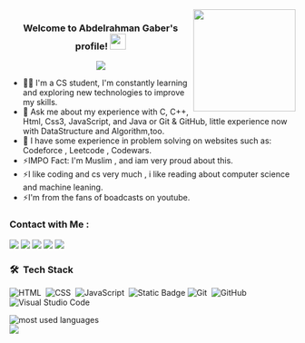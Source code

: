
<img width="180" align="right" src="https://i.giphy.com/media/v1.Y2lkPTc5MGI3NjExOW50dW9mOWJoNHFlYmYzbzN0bm9kMjliMjBmenl0YXA1NWFmYmt3YyZlcD12MV9pbnRlcm5hbF9naWZfYnlfaWQmY3Q9Zw/LaVp0AyqR5bGsC5Cbm/giphy.gif">

<h3  align="center">
                     Welcome to Abdelrahman Gaber's profile!
  <img src="https://media.giphy.com/media/hvRJCLFzcasrR4ia7z/giphy.gif" width="28">
</h3>

<!-- Typing SVG by DenverCoder1 - https://github.com/DenverCoder1/readme-typing-svg -->
<p align="center">
  <a href="https://github.com/DenverCoder1/readme-typing-svg"><img src="https://readme-typing-svg.herokuapp.com/?lines=Java%20Developer;Always%20Learning%20Every%20Day&font=Fira%20Code&center=true&width=440&height=45&color=f75c7e&vCenter=true&size=22"></a>
</p> 


- 👨‍💻 I'm a CS student, I'm constantly learning and exploring new technologies to improve my skills.
- 💬 Ask me about my experience with C, C++, Html, Css3, JavaScript, and Java or Git & GitHub, little experience now with DataStructure and Algorithm,too.
- 💬 I have some experience in problem solving on websites such as: Codeforce , Leetcode , Codewars.
- ⚡IMPO Fact: I'm Muslim , and iam very proud about this.
- ⚡I like coding and cs very much , i like reading about computer science and machine leaning.
- ⚡I'm from the fans of boadcasts on youtube.
  





### Contact with Me :

<a href="https://linkedin.com/in/abdelrahman-gaber-937b6028b" target="_blank"><img src="https://img.shields.io/badge/-Abdelrahman%20Gaber-0077B5?style=for-the-badge&logo=Linkedin&logoColor=white"/></a>
<a href="https://t.me/AbdelrahmanGaber528" target="_blank"><img src="https://img.shields.io/badge/-Abdelrahman%20Gaber-0077B5?style=for-the-badge&logo=Telegram&logoColor=white"/></a>
<a href="https://x.com/Abdelrahman528" target="_blank"><img src="https://img.shields.io/badge/-Abdelrahman%20Gaber-0077B5?style=for-the-badge&logo=X&logoColor=white"/></a>
<a href="https://abdelrahmangaber002@gmail.com" target="_blank"><img src="https://img.shields.io/badge/-Abdelrahman%20Gaber-0077B5?style=for-the-badge&logo=Gmail&logoColor=white"/></a>
<a href="https://github.com/AbdelrahmanGaber528" target="_blank"><img src="https://img.shields.io/badge/-Abdelrahman%20Gaber-0077B5?style=for-the-badge&logo=Github&logoColor=white"/></a>



### 🛠 &nbsp;Tech Stack

![HTML](https://img.shields.io/badge/-HTML-05122A?style=flat&logo=HTML5)&nbsp;
![CSS](https://img.shields.io/badge/-CSS-05122A?style=flat&logo=CSS3&logoColor=1572B6)&nbsp;
![JavaScript](https://img.shields.io/badge/-JavaScript-05122A?style=flat&logo=javascript)&nbsp;
![Static Badge](https://img.shields.io/badge/java-05122A?style=flat&logo=jsr&logoColor=white)
![Git](https://img.shields.io/badge/-Git-05122A?style=flat&logo=git)&nbsp;
![GitHub](https://img.shields.io/badge/-GitHub-05122A?style=flat&logo=github)&nbsp;
![Visual Studio Code](https://img.shields.io/badge/-Visual%20Studio%20Code-05122A?style=flat&logo=visual-studio-code&logoColor=007ACC)&nbsp;





<!--![MongoDB](https://img.shields.io/badge/-MongoDB-05122A?style=flat&logo=MongoDB)&nbsp;
![GraphQL](https://img.shields.io/badge/-GraphQL-05122A?style=flat&logo=GraphQL)&nbsp;
![Sass](https://img.shields.io/badge/-Sass-05122A?style=flat&logo=sass)&nbsp;
![React.js](https://img.shields.io/badge/-React-05122A?style=flat&logo=react)
![Node.js](https://img.shields.io/badge/-Node.js-05122A?style=flat&logo=node.js&logoColor=339933)&nbsp;
![Python](https://img.shields.io/badge/-Python%20-05122A?style=flat&logo=python)&nbsp;
-->



<img align="left"  src="https://github-readme-stats.vercel.app/api/top-langs?username=abdelrahmangaber528&show_icons=true&locale=en&layout=compact&theme=radical" alt="most used languages" />
<br>
<a href="https://komarev.com/ghpvc/?username=abdelrahmangaber528&style=for-the-badge">
    <img src="https://komarev.com/ghpvc/?username=abdelrahmangaber528&style=for-the-badge">
</a>
